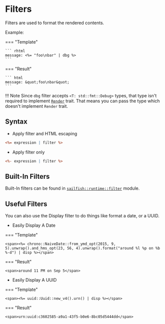# Filters

Filters are used to format the rendered contents.

Example:

=== "Template"

    ``` rhtml
    message: <%= "foo\nbar" | dbg %>
    ```

=== "Result"

    ``` html
    message: &quot;foo\nbar&quot;
    ```

!!! Note
    Since `dbg` filter accepts `<T: std::fmt::Debug>` types, that type isn't required to implement [`Render`](https://docs.rs/sailfish/latest/sailfish/runtime/trait.Render.html) trait. That means you can pass the type which doesn't implement `Render` trait.


## Syntax

- Apply filter and HTML escaping

``` rhtml
<%= expression | filter %>
```

- Apply filter only

``` rhtml
<%- expression | filter %>
```

## Built-In Filters

Built-In filters can be found in [`sailfish::runtime::filter`](https://docs.rs/sailfish/latest/sailfish/runtime/filter/index.html) module.

## Useful Filters

You can also use the Display filter to do things like format a date, or a UUID.

- Easily Display A Date

=== "Template"

```
<span><%= chrono::NaiveDate::from_ymd_opt(2015, 9, 5).unwrap().and_hms_opt(23, 56, 4).unwrap().format("around %l %p on %b %-d") | disp %></span>
```

=== "Result"

```
<span>around 11 PM on Sep 5</span>
```

- Easily Display A UUID

=== "Template"

```
<span><%= uuid::Uuid::new_v4().urn() | disp %></span>
```

=== "Result"

```
<span>urn:uuid:c3602585-a9a1-43f5-b0e6-8bc05d5444dd</span>
```
